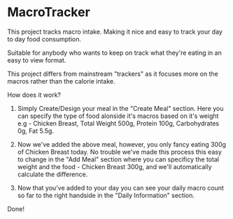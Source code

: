 # MacroTracker

This project tracks macro intake. Making it nice and easy to track your day to day food consumption. 

Suitable for anybody who wants to keep on track what they're eating in an easy to view format.

This project differs from mainstream "trackers" as it focuses more on the macros rather than the calorie intake. 

How does it work?

1. Simply Create/Design your meal in the "Create Meal" section. Here you can specify the type of food alonside it's macros based on it's weight 
e.g - Chicken Breast,  Total Weight 500g, Protein 100g, Carbohydrates 0g, Fat 5.5g.

2. Now we've added the above meal, however, you only fancy eating 300g of Chicken Breast today. No trouble we've made this process this easy to change in the "Add Meal"
section where you can specificy the total weight and the food - Chicken Breast 300g, and we'll automatically calculate the difference. 

3. Now that you've added to your day you can see your daily macro count so far to the right handside in the "Daily Information" section. 

Done!
